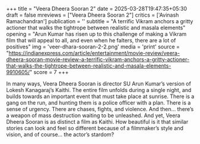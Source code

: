 +++
title = "Veera Dheera Sooran 2"
date = 2025-03-28T19:47:35+05:30
draft = false
mreviews = ["Veera Dheera Sooran 2"]
critics = ['Avinash Ramachandran']
publication = ''
subtitle = "A terrific Vikram anchors a gritty actioner that walks the tightrope between realistic and masala elements"
opening = "Arun Kumar has risen up to this challenge of making a Vikram film that will appeal to all, and even when he falters, there are a lot of positives"
img = 'veer-dhara-sooran-2-2.png'
media = 'print'
source = "https://indianexpress.com/article/entertainment/movie-review/veera-dheera-sooran-movie-review-a-terrific-vikram-anchors-a-gritty-actioner-that-walks-the-tightrope-between-realistic-and-masala-elements-9910605/"
score = 7
+++

In many ways, Veera Dheera Sooran is director SU Arun Kumar’s version of Lokesh Kanagaraj’s Kaithi. The entire film unfolds during a single night, and builds towards an important event that must take place at sunrise. There is a gang on the run, and hunting them is a police officer with a plan. There is a sense of urgency. There are chases, fights, and violence. And then… there’s a weapon of mass destruction waiting to be unleashed. And yet, Veera Dheera Sooran is as distinct a film as Kaithi. How beautiful is it that similar stories can look and feel so different because of a filmmaker’s style and vision, and of course… the actor’s stardom?
